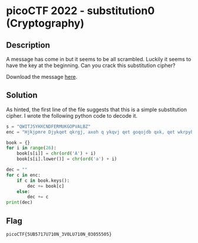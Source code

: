 # picoCTF 2022 - substitution0 (Cryptography)

## Description

A message has come in but it seems to be all scrambled. Luckily it seems to have the key at the beginning. Can you crack this substitution cipher?

Download the message [here](https://artifacts.picoctf.net/c/380/message.txt).

## Solution

As hinted, the first line of the file suggests that this is a simple substitution cipher.
I wrote the following python code to decode it.

```python
s = "QWITJSYHXCNDFERMUKGOPVALBZ"
enc = "Hjkjpmre Djykqet qkrgj, axoh q ykqvj qet goqojdb qxk, qet wkrpyho fj ohj wjjodj\nskrf q ydqgg iqgj xe ahxih xo aqg jeidrgjt. Xo aqg q wjqpoxspd giqkqwqjpg, qet, qo\nohqo oxfj, penerae or eqopkqdxgog—rs irpkgj q ykjqo mkxzj xe q gixjeoxsxi mrxeo\nrs vxja. Ohjkj ajkj oar krpet wdqin gmrog ejqk rej jlokjfxob rs ohj wqin, qet q\ndrey rej ejqk ohj rohjk. Ohj giqdjg ajkj jlijjtxeydb hqkt qet ydrggb, axoh qdd ohj\nqmmjqkqeij rs wpkexghjt yrdt. Ohj ajxyho rs ohj xegjio aqg vjkb kjfqknqwdj, qet,\noqnxey qdd ohxeyg xeor iregxtjkqoxre, X irpdt hqktdb wdqfj Cpmxojk srk hxg rmxexre\nkjgmjioxey xo.\n\nOhj sdqy xg: mxirIOS{5PW5717P710E_3V0DP710E_03055505}"

book = {}
for i in range(26):
    book[s[i]] = chr(ord('A') + i)
    book[s[i].lower()] = chr(ord('a') + i)

dec = ""
for c in enc:
    if c in book.keys():
        dec += book[c]
    else:
        dec += c
print(dec)
```

## Flag

`picoCTF{5UB5717U710N_3V0LU710N_03055505}`
